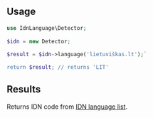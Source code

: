 ## Usage

```php
use IdnLanguage\Detector;
 
$idn = new Detector;
 
$result = $idn->language('lietuviškas.lt');`

return $result; // returns 'LIT'
```

## Results

Returns IDN code from [IDN language list](https://www.verisign.com/assets/idn-valid-language-tags.pdf). 